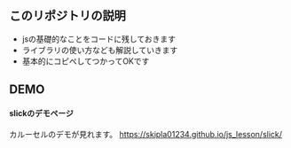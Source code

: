## このリポジトリの説明

* jsの基礎的なことをコードに残しておきます
* ライブラリの使い方なども解説していきます
* 基本的にコピペしてつかってOKです

## DEMO

#### slickのデモページ

カルーセルのデモが見れます。
https://skipla01234.github.io/js_lesson/slick/
